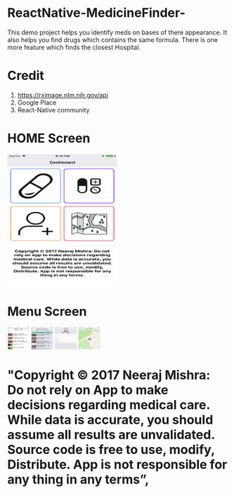 # ReactNative-MedicineFinder-
This demo project helps you identify meds on bases of there appearance. It also helps you find drugs which contains the same formula. There is one more feature which finds the closest Hospital.

# Credit
1) https://rximage.nlm.nih.gov/api
2) Google Place
3) React-Native community

# HOME Screen
<img src="https://github.com/Nexengineer/ReactNative-MedicineFinder-/raw/master/ScreenShots/Home.png" width="250" height="300" />

# Menu Screen
<img src="https://github.com/Nexengineer/ReactNative-MedicineFinder-/raw/master/ScreenShots/Menu1.png" style=" width:50px ; height:50px " />
<img src="https://github.com/Nexengineer/ReactNative-MedicineFinder-/raw/master/ScreenShots/Menu2.png" style=" width:50px ; height:50px " />
<img src="https://github.com/Nexengineer/ReactNative-MedicineFinder-/raw/master/ScreenShots/Menu3.png" style=" width:50px ; height:50px " />
<img src="https://github.com/Nexengineer/ReactNative-MedicineFinder-/raw/master/ScreenShots/Menu4.png" style=" width:50px ; height:50px " />


# "Copyright © 2017 Neeraj Mishra: Do not rely on App to make decisions regarding medical care. While data is accurate, you should assume all results are unvalidated. Source code is free to use, modify, Distribute. App is not responsible for any thing in any terms”,
